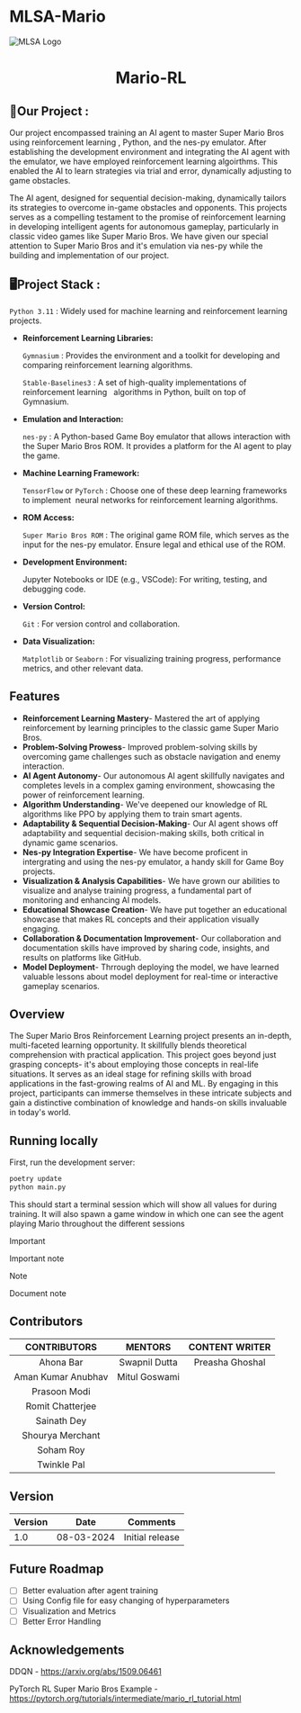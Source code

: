# MLSA-Mario
![MLSA Logo](https://github.com/preasha07/MLSA_webdev/assets/150994559/1f3dcf4c-ceb6-442e-8b2c-eb7b68fbb129)

<a>
  <h1 align="center">Mario-RL</h1>
</a>

## 🚧Our Project :

Our project encompassed training an AI agent to master Super Mario Bros using reinforcement learning , Python, and the nes-py emulator. After establishing the development environment and integrating the AI agent with the emulator, we have employed reinforcement learning algoirthms. This enabled the AI to learn strategies via trial and error, dynamically adjusting to game obstacles.

The AI agent, designed for sequential decision-making, dynamically tailors its strategies to overcome in-game obstacles and opponents. This projects serves as a compelling testament to the promise of reinforcement learning in developing intelligent agents for autonomous gameplay, particularly in classic video games like Super Mario Bros. We have given our special attention to Super Mario Bros and it's emulation via nes-py while the building and implementation of our project.

## 🖥️Project Stack :

   `Python 3.11` : Widely used for machine learning and reinforcement learning projects.  
- **Reinforcement Learning Libraries:**

   `Gymnasium` : Provides the environment and a toolkit for developing and comparing reinforcement learning algorithms.

   `Stable-Baselines3` : A set of high-quality implementations of reinforcement learning   algorithms in Python, built on top of Gymnasium.
  
- **Emulation and Interaction:**
    
    `nes-py` : A Python-based Game Boy emulator that allows interaction with the Super Mario Bros ROM. It provides a platform for the AI agent to play the game.
    
- **Machine Learning Framework:**
    
    `TensorFlow`  or `PyTorch` : Choose one of these deep learning frameworks to implement  neural networks for reinforcement learning algorithms.
    
- **ROM Access:**
    
    `Super Mario Bros ROM` : The original game ROM file, which serves as the input for the nes-py emulator. Ensure legal and ethical use of the ROM.
    
- **Development Environment:**
    
    Jupyter Notebooks or IDE (e.g., VSCode): For writing, testing, and debugging code.
    
- **Version Control:**
    
    `Git` : For version control and collaboration.
    
- **Data Visualization:**
    
    `Matplotlib`  or `Seaborn` : For visualizing training progress, performance metrics, and other relevant data.


## Features

- **Reinforcement Learning Mastery**- Mastered the art of applying reinforcement by learning principles to the classic game Super Mario Bros.
- **Problem-Solving Prowess**- Improved problem-solving skills by overcoming game challenges such as obstacle navigation and enemy interaction.
- **AI Agent Autonomy**- Our autonomous AI agent skillfully navigates and completes levels in a complex gaming environment, showcasing the power of reinforcement learning.
- **Algorithm Understanding**- We've deepened our knowledge of RL algorithms like PPO by applying them to train smart agents.
- **Adaptability & Sequential Decision-Making**- Our AI agent shows off adaptability and sequential decision-making skills, both critical in dynamic game scenarios.
- **Nes-py Integration Expertise**- We have become proficent in intergrating and using the nes-py emulator, a handy skill for Game Boy projects.
- **Visualization & Analysis Capabilities**- We have grown our abilities to visualize and analyse training progress, a fundamental part of monitoring and enhancing AI models.
- **Educational Showcase Creation**- We have put together an educational showcase that makes RL concepts and their application visually engaging.
- **Collaboration & Documentation Improvement**- Our collaboration and documentation skills have improved by sharing code, insights, and results on platforms like GitHub.
- **Model Deployment**- Thrrough deploying the model, we have learned valuable lessons about model deployment for real-time or interactive gameplay scenarios.

## Overview

The Super Mario Bros Reinforcement Learning project presents an in-depth, multi-faceted learning opportunity. It skillfully blends theoretical comprehension with practical application. This project goes beyond just grasping concepts- it's about employing those concepts in real-life situations. It serves as an ideal stage for refining skills with broad applications in the fast-growing realms of AI and ML. By engaging in this project, participants can immerse themselves in these intricate subjects and gain a distinctive combination of knowledge and hands-on skills invaluable in today's world.

## Running locally

First, run the development server:

```bash
poetry update
python main.py
```

This should start a terminal session which will show all values for during training. It will also spawn a game window in which one can see the agent playing Mario throughout the different sessions

> [!IMPORTANT]  
> Important note 

> [!NOTE]
> Document note

## Contributors

| CONTRIBUTORS | MENTORS | CONTENT WRITER |
| :------:| :-----:| :-----: |
| Ahona Bar| Swapnil Dutta | Preasha Ghoshal |
| Aman Kumar Anubhav |Mitul Goswami | |
| Prasoon Modi | | |
| Romit Chatterjee| | |
| Sainath Dey | | |
| Shourya Merchant | | |
| Soham Roy | | |
| Twinkle Pal | | |



## Version
| Version | Date          		| Comments        |
| ------- | ------------------- | --------------- |
| 1.0     | 08-03-2024 | Initial release |

## Future Roadmap
- [ ] Better evaluation after agent training
- [ ] Using Config file for easy changing of hyperparameters
- [ ] Visualization and Metrics
- [ ] Better Error Handling

## Acknowledgements
DDQN - https://arxiv.org/abs/1509.06461

PyTorch RL Super Mario Bros Example - https://pytorch.org/tutorials/intermediate/mario_rl_tutorial.html
